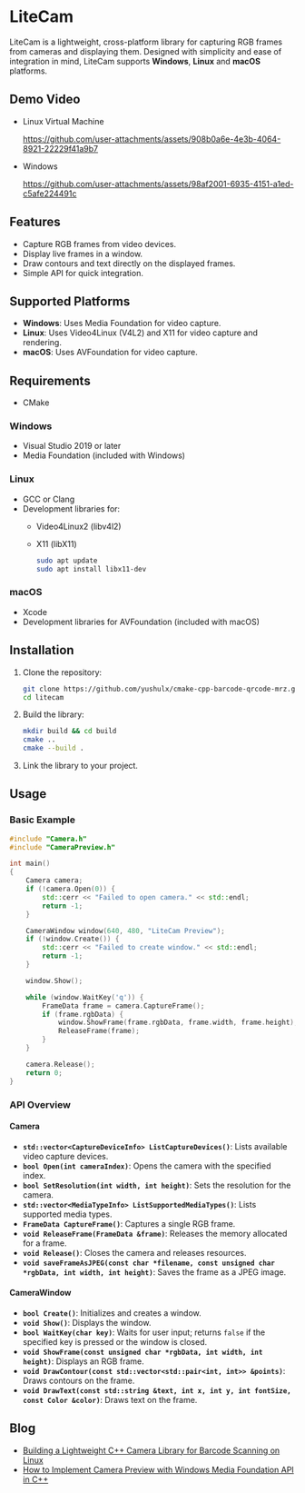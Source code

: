 # LiteCam

LiteCam is a lightweight, cross-platform library for capturing RGB frames from cameras and displaying them. Designed with simplicity and ease of integration in mind, LiteCam supports **Windows**, **Linux** and **macOS** platforms.

## Demo Video
- Linux Virtual Machine

  https://github.com/user-attachments/assets/908b0a6e-4e3b-4064-8921-22229f41a9b7

- Windows

  https://github.com/user-attachments/assets/98af2001-6935-4151-a1ed-c5afe224491c


  
## Features

- Capture RGB frames from video devices.
- Display live frames in a window.
- Draw contours and text directly on the displayed frames.
- Simple API for quick integration.

## Supported Platforms

- **Windows**: Uses Media Foundation for video capture.
- **Linux**: Uses Video4Linux (V4L2) and X11 for video capture and rendering.
- **macOS**: Uses AVFoundation for video capture.

## Requirements

- CMake

### Windows
- Visual Studio 2019 or later
- Media Foundation (included with Windows)

### Linux
- GCC or Clang
- Development libraries for:
  - Video4Linux2 (libv4l2)
  - X11 (libX11)
    
    ```bash
    sudo apt update
    sudo apt install libx11-dev
    ```

### macOS
- Xcode
- Development libraries for AVFoundation (included with macOS)    

## Installation

1. Clone the repository:
    ```bash
    git clone https://github.com/yushulx/cmake-cpp-barcode-qrcode-mrz.git
    cd litecam
    ```

2. Build the library:

    ```bash
    mkdir build && cd build
    cmake ..
    cmake --build .
    ```

3. Link the library to your project.

## Usage

### Basic Example

```cpp
#include "Camera.h"
#include "CameraPreview.h"

int main()
{
    Camera camera;
    if (!camera.Open(0)) {
        std::cerr << "Failed to open camera." << std::endl;
        return -1;
    }

    CameraWindow window(640, 480, "LiteCam Preview");
    if (!window.Create()) {
        std::cerr << "Failed to create window." << std::endl;
        return -1;
    }

    window.Show();

    while (window.WaitKey('q')) {
        FrameData frame = camera.CaptureFrame();
        if (frame.rgbData) {
            window.ShowFrame(frame.rgbData, frame.width, frame.height);
            ReleaseFrame(frame);
        }
    }

    camera.Release();
    return 0;
}
```

### API Overview

#### Camera
- **`std::vector<CaptureDeviceInfo> ListCaptureDevices()`**: Lists available video capture devices.
- **`bool Open(int cameraIndex)`**: Opens the camera with the specified index.
- **`bool SetResolution(int width, int height)`**: Sets the resolution for the camera.
- **`std::vector<MediaTypeInfo> ListSupportedMediaTypes()`**: Lists supported media types.
- **`FrameData CaptureFrame()`**: Captures a single RGB frame.
- **`void ReleaseFrame(FrameData &frame)`**: Releases the memory allocated for a frame.
- **`void Release()`**: Closes the camera and releases resources.
- **`void saveFrameAsJPEG(const char *filename, const unsigned char *rgbData, int width, int height)`**: Saves the frame as a JPEG image.

#### CameraWindow
- **`bool Create()`**: Initializes and creates a window.
- **`void Show()`**: Displays the window.
- **`bool WaitKey(char key)`**: Waits for user input; returns `false` if the specified key is pressed or the window is closed.
- **`void ShowFrame(const unsigned char *rgbData, int width, int height)`**: Displays an RGB frame.
- **`void DrawContour(const std::vector<std::pair<int, int>> &points)`**: Draws contours on the frame.
- **`void DrawText(const std::string &text, int x, int y, int fontSize, const Color &color)`**: Draws text on the frame.

## Blog
- [Building a Lightweight C++ Camera Library for Barcode Scanning on Linux](https://www.dynamsoft.com/codepool/linux-cpp-camera-barcode-scanner.html)
- [How to Implement Camera Preview with Windows Media Foundation API in C++](https://www.dynamsoft.com/codepool/windows-cpp-camera-barcode-scanner.html)
